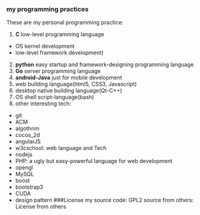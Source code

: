 ### my programming practices
These are my personal programming practice:
1. **C** low-level programming language
  * OS kernel development
  * low-level framework development)
2. **python** easy startup and framework-designing programming language 
3. **Go** server programming language 
4. **android-Java** just for mobile development 
5. web building language(html5, CSS3, Javascript)
6. desktop native building language(Qt-C++)
7. OS shell script-language(bash)
8. other interesting tech:
  * git 
  * ACM
  * algothrim
  * cocos_2d
  * angularJS
  * w3cschool: web language and Tech
  * nodejs
  * PHP: a ugly but easy-powerful language for web development
  * opengl
  * MySQL
  * boost
  * bootstrap3
  * CUDA
  * design pattern
###License
my source code: GPL2
source from others: License from others

